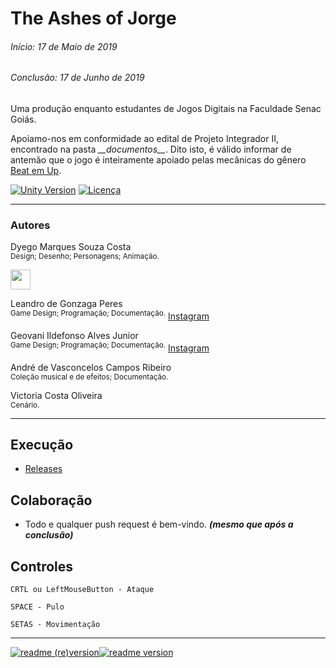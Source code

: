 # The Ashes of Jorge
###### Início: 17 de Maio de 2019
###### Conclusão: 17 de Junho de 2019

Uma produção enquanto estudantes de Jogos Digitais na Faculdade Senac Goiás.

Apoiamo-nos em conformidade ao edital de Projeto Integrador II, encontrado na pasta *\___documentos_\_\_*. 
Dito isto, é válido informar de antemão que o jogo é inteiramente apoiado pelas mecânicas do gênero [Beat em Up](https://pt.wikipedia.org/wiki/Beat_%27em_up).

[![Unity Version](https://img.shields.io/badge/Unity-2019.1-green.svg?logo=unity&style=flat-square&colorA=000000)](https://store.unity.com/download?ref=personal) [![Licença](https://img.shields.io/badge/Licença-MIT-blue.svg?style=flat-square)](https://github.com/zschzen/The-ashes-of-Jorge/blob/master/LICENSE)
___

### Autores

Dyego Marques Souza Costa<br/>
<sup>Design; Desenho; Personagens; Animação.</sup>

[<img height="32" width="32" src="https://unpkg.com/simple-icons@latest/icons/[ICON NAME].svg" />](https://www.instagram.com/dydi.arts/)

Leandro de Gonzaga Peres<br/>
<sup>Game Design; Programação; Documentação.</sup>
[Instagram](https://www.instagram.com/zschzen)

Geovani Ildefonso Alves Junior<br/>
<sup>Game Design; Programação; Documentação.</sup>
[Instagram](https://www.instagram.com/geov4ni/)

André de Vasconcelos Campos Ribeiro<br/>
<sup>Coleção musical e de efeitos; Documentação.</sup>

Victoria Costa Oliveira<br/>
<sup>Cenário.</sup>
<hr>
 
## Execução
- [Releases](https://github.com/zschzen/The-ashes-of-Jorge/releases)

## Colaboração
- Todo e qualquer push request é bem-vindo. ***(mesmo que após a conclusão)***

## Controles
```
CRTL ou LeftMouseButton - Ataque

SPACE - Pulo

SETAS - Movimentação
```

___

[![readme (re)version](https://img.shields.io/badge/%2F~.-lightgrey.svg?style=flat-square&colorA=808080&colorB=808080)![readme version](https://img.shields.io/badge/17%2F06%2F19--lightgrey.svg?style=flat-square&colorA=000000&colorB=ffffff)](https://works.sohne.com.br)

